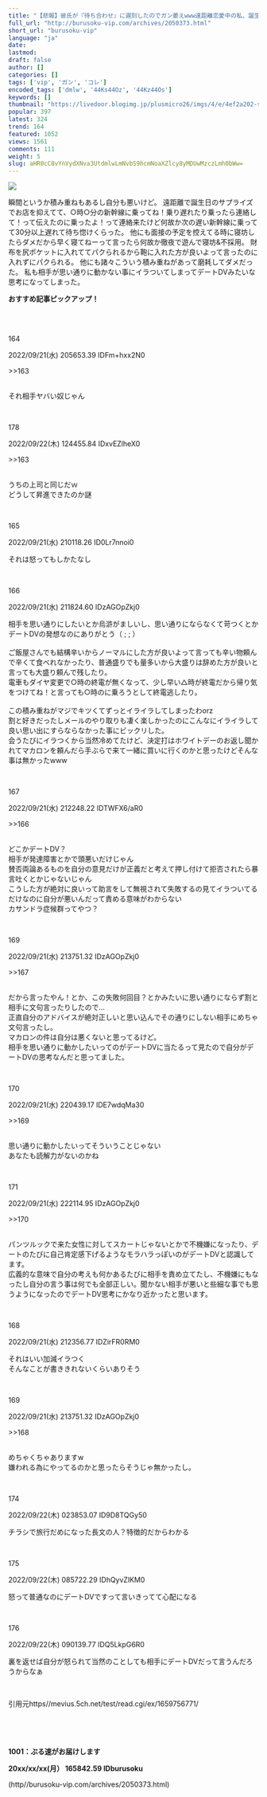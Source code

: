 ```yaml
---
title: "【悲報】彼氏が『待ち合わせ』に遅刻したのでガン萎えwww遠距離恋愛中の私、誕生日に『コレ』をした結果ｗｗｗｗ "
full_url: "http://burusoku-vip.com/archives/2050373.html"
short_url: "burusoku-vip"
language: "ja"
date: 
lastmod: 
draft: false
author: []
categories: []
tags: ['vip', 'ガン', 'コレ']
encoded_tags: ['dmlw', '44Ks44Oz', '44Kz44Os']
keywords: []
thumbnail: "https://livedoor.blogimg.jp/plusmicro26/imgs/4/e/4ef2a202-s.png"
popular: 397
latest: 324
trend: 164
featured: 1052
views: 1561
comments: 111
weight: 5
slug: aHR0cC8vYnVydXNva3UtdmlwLmNvbS9hcmNoaXZlcy8yMDUwMzczLmh0bWw=
---
```


![](https://livedoor.blogimg.jp/plusmicro26/imgs/4/e/4ef2a202-s.png)

<div><p>瞬間というか積み重ねもあるし自分も悪いけど。 遠距離で誕生日のサプライズでお店を抑えてて、○時○分の新幹線に乗ってね！乗り遅れたり乗ったら連絡して！って伝えたのに乗ったよ！って連絡来たけど何故か次の遅い新幹線に乗ってて30分以上遅れて待ち惚けくらった。 他にも面接の予定を控えてる時に寝坊したらダメだから早く寝てねーって言ったら何故か徹夜で遊んで寝坊&不採用。 財布を尻ポケットに入れててパクられるから鞄に入れた方が良いよって言ったのに入れずにパクられる。 他にも諸々こういう積み重ねがあって磨耗してダメだった。 私も相手が思い通りに動かない事にイラついてしまってデートDVみたいな思考になってしまった。</p><p><b>おすすめ記事ピックアップ！</b></p> <p class='g-ad1'> </p> <p class='g-ad2'> </p> <p></p><br> <br><p>164 <p> 2022/09/21(水) 205653.39 IDFm+hxx2N0</p></p><p> <p class='anchor'>>>163</p> <br> それ相手ヤバい奴じゃん </p><br> <p>178 <p> 2022/09/22(木) 124455.84 IDxvEZlheX0</p></p><p> <p class='anchor'>>>163</p> <br> うちの上司と同じだｗ <br> どうして昇進できたのか謎 </p><br> <p>165 <p> 2022/09/21(水) 210118.26 ID0Lr7nnoi0</p></p><p> それは怒ってもしかたなし </p><br> <p>166 <p> 2022/09/21(水) 211824.60 IDzAGOpZkj0</p></p><p> 相手を思い通りにしたいとか烏滸がましいし、思い通りにならなくて苛つくとかデートDVの発想なのにありがとう（ ; ; ） <br> <br> ご飯屋さんでも結構辛いからノーマルにした方が良いよって言っても辛い物頼んで辛くて食べれなかったり、普通盛りでも量多いから大盛りは辞めた方が良いと言っても大盛り頼んで残したり。 <br> 電車もダイヤ変更で○時の終電が無くなって、少し早い△時が終電だから帰り気をつけてね！と言っても○時のに乗ろうとして終電逃したり。 <br> <br> この積み重ねがマジでキツくてずっとイライラしてしまったわorz <br> 割と好きだったしメールのやり取りも凄く楽しかったのにこんなにイライラして良い思い出にすらならなかった事にビックリした。 <br> 会うたびにイラつくから当然冷めてたけど、決定打はホワイトデーのお返し聞かれてマカロンを頼んだら手ぶらで来て一緒に買いに行くのかと思ったけどそんな事は無かったwww </p><br> <p>167 <p> 2022/09/21(水) 212248.22 IDTWFX6/aR0</p></p><p> <p class='anchor'>>>166</p> <br> どこかデートDV？ <br> 相手が発達障害とかで頭悪いだけじゃん <br> 賛否両論あるものを自分の意見だけが正義だと考えて押し付けて拒否されたら暴言吐くとかじゃないじゃん <br> こうした方が絶対に良いって助言をして無視されて失敗するの見てイラついてるだけなのに自分が悪いんだって責める意味がわからない <br> カサンドラ症候群ってやつ？ </p><br> <p>169 <p> 2022/09/21(水) 213751.32 IDzAGOpZkj0</p></p><p><p class='anchor'>>>167</p> <br> だから言ったやん！とか、この失敗何回目？とかみたいに思い通りにならず割と相手に文句言ったりしたので... <br> 正直自分のアドバイスが絶対正しいと思い込んでその通りにしない相手にめちゃ文句言ったし。 <br> マカロンの件は自分は悪くないと思ってるけど。 <br> 相手を思い通りに動かしたいってのがデートDVに当たるって見たので自分がデートDVの思考なんだと思ってました。</p><br> <p>170 <p> 2022/09/21(水) 220439.17 IDE7wdqMa30</p></p><p> <p class='anchor'>>>169</p> <br> 思い通りに動かしたいってそういうことじゃない <br> あなたも読解力がないのかね </p><br> <p>171 <p> 2022/09/21(水) 222114.95 IDzAGOpZkj0</p></p><p> <p class='anchor'>>>170</p> <br> パンツルックで来た女性に対してスカートじゃないとかで不機嫌になったり、デートのたびに自己肯定感下げるようなモラハラっぽいのがデートDVと認識してます。 <br> 広義的な意味で自分の考えも何かあるたびに相手を責め立てたし、不機嫌にもなったし自分の言う事は何でも全部正しい。聞かない相手が悪いと些細な事でも思うようになったのでデートDV思考にかなり近かったと思います。 </p><br> <p>168 <p> 2022/09/21(水) 212356.77 IDZirFR0RM0</p></p><p> それはいい加減イラつく <br> そんなことが書ききれないくらいありそう </p><br> <p>169 <p> 2022/09/21(水) 213751.32 IDzAGOpZkj0</p></p><p><p class='anchor'>>>168</p> <br> めちゃくちゃありますw <br> 嫌われる為にやってるのかと思ったらそうじゃ無かったし。</p><br> <p>174 <p> 2022/09/22(木) 023853.07 ID9D8TQGy50</p></p><p> チラシで旅行だめになった長文の人？特徴的だからわかる </p><br> <p>175 <p> 2022/09/22(木) 085722.29 IDhQyvZlKM0</p></p><p> 怒って普通なのにデートDVですって言いきってて心配になる </p><br> <p>176 <p> 2022/09/22(木) 090139.77 IDQ5LkpG6R0</p></p><p> 裏を返せば自分が怒られて当然のことしても相手にデートDVだって言うんだろうからなぁ </p><br> <p>引用元https//mevius.5ch.net/test/read.cgi/ex/1659756771/</p> <br> <p id='csw_block'></p> <p id='divSP1'> </p> <br><p><b>1001：ぶる速がお届けします <p> 20xx/xx/xx(月） 165842.59 IDburusoku</p></b></p> <p class='g-ad1'> </p> <p class='g-ad2'> </p> <p id='divSP'> </p> </div>

(http//burusoku-vip.com/archives/2050373.html)
